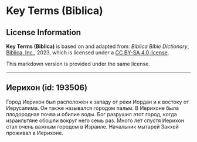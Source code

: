 # Key Terms (Biblica)

## License Information

**Key Terms (Biblica)** is based on and adapted from: _Biblica Bible Dictionary_, [Biblica, Inc.](https://www.biblica.com/), 2023, which is licensed under a [CC BY-SA 4.0 license](https://creativecommons.org/licenses/by-sa/4.0/legalcode.en).

This markdown version is provided under the same license.



--------------------------------

## Иерихон (id: 193506)

Город Иерихон был расположен к западу от реки Иордан и к востоку от Иерусалима. Он также назывался городом пальм. В Иерихоне была плодородная почва и обилие воды. Бог разрушил этот город, когда израильтяне обошли вокруг него семь раз. Много лет спустя Иерихон стал очень важным городом в Израиле. Начальник мытарей Закхей проживал в Иерихоне.


